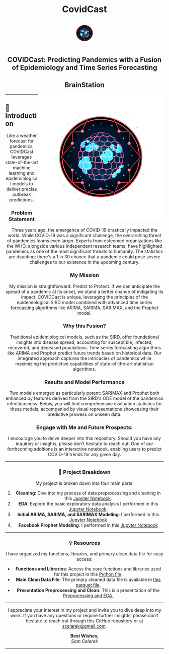 <div align="center">

# CovidCast 

<img src="https://github.com/scelarek/BrainStation_Capstone/blob/main/Presentations/Logo%20CovidCast.png?raw=true"  title="CovidCast" alt="CovidCast" width="80" height="80"> 

## **COVIDCast: Predicting Pandemics with a Fusion of Epidemiology and Time Series Forecasting**  
## **BrainStation**



</div>

<img align="right" src="https://github.com/scelarek/BrainStation_Capstone/blob/main/Presentations/Logo%20CovidCast.png?raw=true"  title="CovidCast" alt="CovidCast" width="400" height="400"> 

--- 

## 🌟 Introduction 

<div align="center", font=18, style='bold'>
Like a weather forecast for pandemics, COVIDCast leverages state-of-the-art machine learning and epidemiological models to deliver precise outbreak predictions.
<div>

### Problem Statement
Three years ago, the emergence of COVID-19 drastically impacted the world. While COVID-19 was a significant challenge, the overarching threat of pandemics looms even larger. Experts from esteemed organizations like the WHO, alongside various independent research teams, have highlighted pandemics as one of the most significant threats to humanity. The statistics are daunting: there's a 1 in 30 chance that a pandemic could pose severe challenges to our existence in the upcoming century.

### My Mission
My mission is straightforward: Predict to Protect. If we can anticipate the spread of a pandemic at its onset, we stand a better chance of mitigating its impact. COVIDCast is unique, leveraging the principles of the epidemiological SIRD model combined with advanced time series forecasting algorithms like ARIMA, SARIMA, SARIMAX, and the Prophet model.

### Why this Fusion?
Traditional epidemiological models, such as the SIRD, offer foundational insights into disease spread, accounting for susceptible, infected, recovered, and deceased populations. Time series forecasting algorithms like ARIMA and Prophet predict future trends based on historical data. Our integrated approach captures the intricacies of pandemics while maximizing the predictive capabilities of state-of-the-art statistical algorithms.

### Results and Model Performance
Two models emerged as particularly potent: SARIMAX and Prophet both enhanced by features derived from the SIRD's ODE model of the pandemics infectiousness. Below, you will find comprehensive evaluation statistics for these models, accompanied by visual representations showcasing their predictive prowess on unseen data.

### Engage with Me and Future Prospects:
I encourage you to delve deeper into this repository. Should you have any inquiries or insights, please don't hesitate to reach out. One of our forthcoming additions is an interactive notebook, enabling users to predict COVID-19 trends for any given day.

---

### 🚀 Project Breakdown

My project is broken down into four main parts:

1. **Cleaning**: Dive into my process of data preprocessing and cleaning in this [Jupyter Notebook](https://github.com/scelarek/BrainStation_Capstone/blob/d2dcb369dbfd98b2e8954b0028a0293529448294/Capstone/1.%20Covid%20Preprocessing.ipynb).
2. **EDA**: Explore the basic exploratory data analysis I performed in this [Jupyter Notebook](https://github.com/scelarek/BrainStation_Capstone/blob/d2dcb369dbfd98b2e8954b0028a0293529448294/Capstone/2.%20Sample%20EDA%20(Basic).ipynb).
3. **Initial ARIMA, SARIMA, and SARIMAX Modeling**: I performed in this [Jupyter Notebook](https://github.com/scelarek/Covid-Prediction-Capstone/blob/main/Capstone/3.%20Covid%20SARIMA%20Modeling.ipynb)
4. **Facebook Prophet Modeling**:  I performed in this [Jupyter Notebook](https://github.com/scelarek/Covid-Prediction-Capstone/blob/main/Capstone/4.%20Covid%20Prophet%20and%20RNNs.ipynb)

---

### 💡 Resources

I have organized my functions, libraries, and primary clean data file for easy access:  

- **Functions and Libraries**: Access the core functions and libraries used for this project in this [Python file](https://github.com/scelarek/BrainStation_Capstone/blob/d2dcb369dbfd98b2e8954b0028a0293529448294/Capstone/capstone_functions.py).
- **Main Clean Data File**: The primary cleaned data file is available in [this parquet file](https://github.com/scelarek/BrainStation_Capstone/blob/d2dcb369dbfd98b2e8954b0028a0293529448294/Data/master_df.parquet).
- **Presentation Preprocessing and Clean:**  This is a presentation of the [Preprocessing and EDA.](https://github.com/scelarek/BrainStation_Capstone/blob/e824c901efdb0adf1783256664bcfe054ae51001/Presentations/COVID%20Preprocessing%20and%20EDA.pdf)

---

I appreciate your interest in my project and invite you to dive deep into my work. If you have any questions or require further insights, please don't hesitate to reach out through this GitHub repository or at scelarek@gmail.com.

<div align="center">

**Best Wishes,**  
*Sam Celarek*

</div>

---
